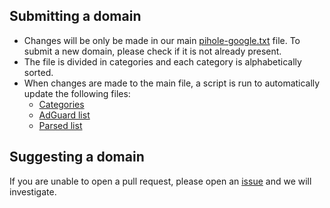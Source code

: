 ## Submitting a domain

- Changes will be only be made in our main [pihole-google.txt](https://github.com/nickspaargaren/no-google/blob/master/pihole-google.txt) file. To submit a new domain, please check if it is not already present.
- The file is divided in categories and each category is alphabetically sorted.
- When changes are made to the main file, a script is run to automatically update the following files:
  - [Categories](https://github.com/nickspaargaren/no-google/tree/master/categories)
  - [AdGuard list](https://github.com/nickspaargaren/no-google/blob/master/pihole-google-adguard.txt)
  - [Parsed list](https://github.com/nickspaargaren/no-google/blob/master/google-domains)

## Suggesting a domain
If you are unable to open a pull request, please open an [issue](https://github.com/nickspaargaren/no-google/issues/new/choose) and we will investigate.
